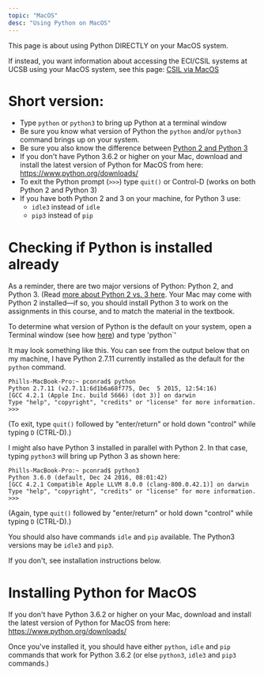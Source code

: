 ```yaml
---
topic: "MacOS"
desc: "Using Python on MacOS"
---
```


This page is about using Python DIRECTLY on your MacOS system.

If instead, you want information about accessing the ECI/CSIL systems at UCSB using your MacOS system, see this page: 
[CSIL via MacOS](/topics/csil_via_macos/)


# Short version:

* Type `python` or `python3` to bring up Python at a terminal window
* Be sure you know what version of Python the `python` and/or `python3` command brings up on your system.
* Be sure you also know the difference between [Python 2 and Python 3](python2vs3/)
* If you don't have Python 3.6.2 or higher on your Mac, download and install the latest version of Python for MacOS from here: <https://www.python.org/downloads/>
* To exit the Python prompt (`>>>`) type `quit()` or Control-D (works on both Python&nbsp;2 and Python&nbsp;3)
* If you have both Python&nbsp;2 and 3 on your machine, for Python&nbsp;3 use:
    * `idle3` instead of `idle`
    * `pip3` instead of `pip`


    
# Checking if Python is installed already

As a reminder, there are two major versions of Python: Python&nbsp;2, and Python&nbsp;3.  (Read [more about Python&nbsp;2 vs.&nbsp;3 here](python2vs3/).
Your Mac may come with Python&nbsp;2 installed&mdash;if so, you should install Python&nbsp;3 to work on the assignments in this course, and to 
match the material in the textbook.

To determine what version of Python is the default on your system, open a Terminal window (see how [here](http://blog.teamtreehouse.com/introduction-to-the-mac-os-x-command-line))
and type 'python`'

It may look something like this.  You can see from the output below that on my machine, I have Python 2.7.11 currently installed as the 
default for the `python` command.

```
Phills-MacBook-Pro:~ pconrad$ python
Python 2.7.11 (v2.7.11:6d1b6a68f775, Dec  5 2015, 12:54:16) 
[GCC 4.2.1 (Apple Inc. build 5666) (dot 3)] on darwin
Type "help", "copyright", "credits" or "license" for more information.
>>>
```

(To exit,  type `quit()` followed by "enter/return" or hold down "control" while typing `D` (CTRL-D).)

I might also have Python&nbsp;3 installed in parallel with Python&nbsp;2.  In that case, typing `python3` will 
bring up Python&nbsp;3 as shown here:

```
Phills-MacBook-Pro:~ pconrad$ python3
Python 3.6.0 (default, Dec 24 2016, 08:01:42) 
[GCC 4.2.1 Compatible Apple LLVM 8.0.0 (clang-800.0.42.1)] on darwin
Type "help", "copyright", "credits" or "license" for more information.
>>> 
```
(Again,  type `quit()` followed by "enter/return" or hold down "control" while typing `D` (CTRL-D).)

You should also have commands `idle` and `pip` available.    The Python3 versions may be `idle3` and `pip3`.

If you don't, see installation instructions below.

# Installing Python for MacOS

If you don't have Python 3.6.2 or higher on your Mac, download and install the latest version of Python for MacOS from here: <https://www.python.org/downloads/>

Once you've installed it, you should have either `python`, `idle` and `pip` commands that work for Python 3.6.2 (or else `python3`, `idle3` and `pip3` commands.)
